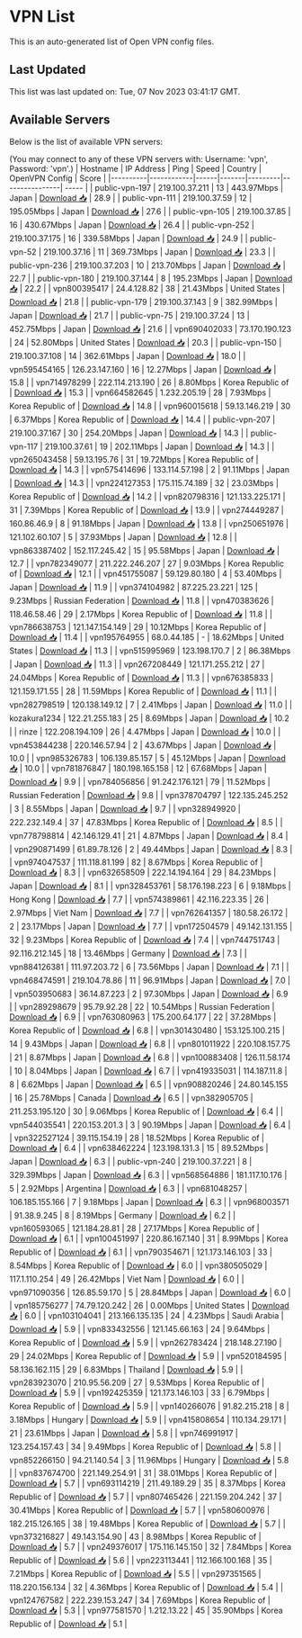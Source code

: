 # VPN List

This is an auto-generated list of Open VPN config files.

## Last Updated

This list was last updated on: Tue, 07 Nov 2023 03:41:17 GMT.

## Available Servers

Below is the list of available VPN servers:

(You may connect to any of these VPN servers with: Username: 'vpn', Password: 'vpn'.)
| Hostname | IP Address | Ping | Speed | Country | OpenVPN Config | Score |
|----------|------------|------|-------|---------|----------------| ----- |
| public-vpn-197 | 219.100.37.211 | 13 | 443.97Mbps | Japan | [Download 📥](./configs/server_0_JP.ovpn) | 28.9 |
| public-vpn-111 | 219.100.37.59 | 12 | 195.05Mbps | Japan | [Download 📥](./configs/server_1_JP.ovpn) | 27.6 |
| public-vpn-105 | 219.100.37.85 | 16 | 430.67Mbps | Japan | [Download 📥](./configs/server_2_JP.ovpn) | 26.4 |
| public-vpn-252 | 219.100.37.175 | 16 | 339.58Mbps | Japan | [Download 📥](./configs/server_3_JP.ovpn) | 24.9 |
| public-vpn-52 | 219.100.37.16 | 11 | 369.73Mbps | Japan | [Download 📥](./configs/server_4_JP.ovpn) | 23.3 |
| public-vpn-236 | 219.100.37.203 | 10 | 213.70Mbps | Japan | [Download 📥](./configs/server_5_JP.ovpn) | 22.7 |
| public-vpn-180 | 219.100.37.144 | 8 | 195.23Mbps | Japan | [Download 📥](./configs/server_6_JP.ovpn) | 22.2 |
| vpn800395417 | 24.4.128.82 | 38 | 21.43Mbps | United States | [Download 📥](./configs/server_7_US.ovpn) | 21.8 |
| public-vpn-179 | 219.100.37.143 | 9 | 382.99Mbps | Japan | [Download 📥](./configs/server_8_JP.ovpn) | 21.7 |
| public-vpn-75 | 219.100.37.24 | 13 | 452.75Mbps | Japan | [Download 📥](./configs/server_9_JP.ovpn) | 21.6 |
| vpn690402033 | 73.170.190.123 | 24 | 52.80Mbps | United States | [Download 📥](./configs/server_10_US.ovpn) | 20.3 |
| public-vpn-150 | 219.100.37.108 | 14 | 362.61Mbps | Japan | [Download 📥](./configs/server_11_JP.ovpn) | 18.0 |
| vpn595454165 | 126.23.147.160 | 16 | 12.27Mbps | Japan | [Download 📥](./configs/server_12_JP.ovpn) | 15.8 |
| vpn714978299 | 222.114.213.190 | 26 | 8.80Mbps | Korea Republic of | [Download 📥](./configs/server_13_KR.ovpn) | 15.3 |
| vpn664582645 | 1.232.205.19 | 28 | 7.93Mbps | Korea Republic of | [Download 📥](./configs/server_14_KR.ovpn) | 14.8 |
| vpn960015618 | 59.13.146.219 | 30 | 6.37Mbps | Korea Republic of | [Download 📥](./configs/server_15_KR.ovpn) | 14.4 |
| public-vpn-207 | 219.100.37.167 | 30 | 254.20Mbps | Japan | [Download 📥](./configs/server_16_JP.ovpn) | 14.3 |
| public-vpn-117 | 219.100.37.61 | 19 | 202.11Mbps | Japan | [Download 📥](./configs/server_17_JP.ovpn) | 14.3 |
| vpn265043458 | 59.13.195.76 | 31 | 19.72Mbps | Korea Republic of | [Download 📥](./configs/server_18_KR.ovpn) | 14.3 |
| vpn575414696 | 133.114.57.198 | 2 | 91.11Mbps | Japan | [Download 📥](./configs/server_19_JP.ovpn) | 14.3 |
| vpn224127353 | 175.115.74.189 | 32 | 23.03Mbps | Korea Republic of | [Download 📥](./configs/server_20_KR.ovpn) | 14.2 |
| vpn820798316 | 121.133.225.171 | 31 | 7.39Mbps | Korea Republic of | [Download 📥](./configs/server_21_KR.ovpn) | 13.9 |
| vpn274449287 | 160.86.46.9 | 8 | 91.18Mbps | Japan | [Download 📥](./configs/server_22_JP.ovpn) | 13.8 |
| vpn250651976 | 121.102.60.107 | 5 | 37.93Mbps | Japan | [Download 📥](./configs/server_23_JP.ovpn) | 12.8 |
| vpn863387402 | 152.117.245.42 | 15 | 95.58Mbps | Japan | [Download 📥](./configs/server_24_JP.ovpn) | 12.7 |
| vpn782349077 | 211.222.246.207 | 27 | 9.03Mbps | Korea Republic of | [Download 📥](./configs/server_25_KR.ovpn) | 12.1 |
| vpn451755087 | 59.129.80.180 | 4 | 53.40Mbps | Japan | [Download 📥](./configs/server_26_JP.ovpn) | 11.9 |
| vpn374104982 | 87.225.23.221 | 125 | 9.23Mbps | Russian Federation | [Download 📥](./configs/server_27_RU.ovpn) | 11.8 |
| vpn470383626 | 118.46.58.46 | 29 | 2.17Mbps | Korea Republic of | [Download 📥](./configs/server_28_KR.ovpn) | 11.8 |
| vpn786638753 | 121.147.154.149 | 29 | 10.12Mbps | Korea Republic of | [Download 📥](./configs/server_29_KR.ovpn) | 11.4 |
| vpn195764955 | 68.0.44.185 | - | 18.62Mbps | United States | [Download 📥](./configs/server_30_US.ovpn) | 11.3 |
| vpn515995969 | 123.198.170.7 | 2 | 86.38Mbps | Japan | [Download 📥](./configs/server_31_JP.ovpn) | 11.3 |
| vpn267208449 | 121.171.255.212 | 27 | 24.04Mbps | Korea Republic of | [Download 📥](./configs/server_32_KR.ovpn) | 11.3 |
| vpn676385833 | 121.159.171.55 | 28 | 11.59Mbps | Korea Republic of | [Download 📥](./configs/server_33_KR.ovpn) | 11.1 |
| vpn282798519 | 120.138.149.12 | 7 | 2.41Mbps | Japan | [Download 📥](./configs/server_34_JP.ovpn) | 11.0 |
| kozakura1234 | 122.21.255.183 | 25 | 8.69Mbps | Japan | [Download 📥](./configs/server_35_JP.ovpn) | 10.2 |
| rinze | 122.208.194.109 | 26 | 4.47Mbps | Japan | [Download 📥](./configs/server_36_JP.ovpn) | 10.0 |
| vpn453844238 | 220.146.57.94 | 2 | 43.67Mbps | Japan | [Download 📥](./configs/server_37_JP.ovpn) | 10.0 |
| vpn985326783 | 106.139.85.157 | 5 | 45.12Mbps | Japan | [Download 📥](./configs/server_38_JP.ovpn) | 10.0 |
| vpn781876847 | 180.198.165.158 | 12 | 67.68Mbps | Japan | [Download 📥](./configs/server_39_JP.ovpn) | 9.9 |
| vpn784056856 | 91.242.176.121 | 79 | 11.52Mbps | Russian Federation | [Download 📥](./configs/server_40_RU.ovpn) | 9.8 |
| vpn378704797 | 122.135.245.252 | 3 | 8.55Mbps | Japan | [Download 📥](./configs/server_41_JP.ovpn) | 9.7 |
| vpn328949920 | 222.232.149.4 | 37 | 47.83Mbps | Korea Republic of | [Download 📥](./configs/server_42_KR.ovpn) | 8.5 |
| vpn778798814 | 42.146.129.41 | 21 | 4.87Mbps | Japan | [Download 📥](./configs/server_43_JP.ovpn) | 8.4 |
| vpn290871499 | 61.89.78.126 | 2 | 49.44Mbps | Japan | [Download 📥](./configs/server_44_JP.ovpn) | 8.3 |
| vpn974047537 | 111.118.81.199 | 82 | 8.67Mbps | Korea Republic of | [Download 📥](./configs/server_45_KR.ovpn) | 8.3 |
| vpn632658509 | 222.14.194.164 | 29 | 84.23Mbps | Japan | [Download 📥](./configs/server_46_JP.ovpn) | 8.1 |
| vpn328453761 | 58.176.198.223 | 6 | 9.18Mbps | Hong Kong | [Download 📥](./configs/server_47_HK.ovpn) | 7.7 |
| vpn574389861 | 42.116.223.35 | 26 | 2.97Mbps | Viet Nam | [Download 📥](./configs/server_48_VN.ovpn) | 7.7 |
| vpn762641357 | 180.58.26.172 | 2 | 23.17Mbps | Japan | [Download 📥](./configs/server_49_JP.ovpn) | 7.7 |
| vpn172504579 | 49.142.131.155 | 32 | 9.23Mbps | Korea Republic of | [Download 📥](./configs/server_50_KR.ovpn) | 7.4 |
| vpn744751743 | 92.116.212.145 | 18 | 13.46Mbps | Germany | [Download 📥](./configs/server_51_DE.ovpn) | 7.3 |
| vpn884126381 | 111.97.203.72 | 6 | 73.56Mbps | Japan | [Download 📥](./configs/server_52_JP.ovpn) | 7.1 |
| vpn468474591 | 219.104.78.86 | 11 | 96.91Mbps | Japan | [Download 📥](./configs/server_53_JP.ovpn) | 7.0 |
| vpn503950683 | 36.14.87.223 | 2 | 97.30Mbps | Japan | [Download 📥](./configs/server_54_JP.ovpn) | 6.9 |
| vpn289298679 | 95.79.92.28 | 22 | 10.54Mbps | Russian Federation | [Download 📥](./configs/server_55_RU.ovpn) | 6.9 |
| vpn763080963 | 175.200.64.177 | 22 | 37.28Mbps | Korea Republic of | [Download 📥](./configs/server_56_KR.ovpn) | 6.8 |
| vpn301430480 | 153.125.100.215 | 14 | 9.43Mbps | Japan | [Download 📥](./configs/server_57_JP.ovpn) | 6.8 |
| vpn801011922 | 220.108.157.75 | 21 | 8.87Mbps | Japan | [Download 📥](./configs/server_58_JP.ovpn) | 6.8 |
| vpn100883408 | 126.11.58.174 | 10 | 8.04Mbps | Japan | [Download 📥](./configs/server_59_JP.ovpn) | 6.7 |
| vpn419335031 | 114.187.11.8 | 8 | 6.62Mbps | Japan | [Download 📥](./configs/server_60_JP.ovpn) | 6.5 |
| vpn908820246 | 24.80.145.155 | 16 | 25.78Mbps | Canada | [Download 📥](./configs/server_61_CA.ovpn) | 6.5 |
| vpn382905705 | 211.253.195.120 | 30 | 9.06Mbps | Korea Republic of | [Download 📥](./configs/server_62_KR.ovpn) | 6.4 |
| vpn544035541 | 220.153.201.3 | 3 | 90.19Mbps | Japan | [Download 📥](./configs/server_63_JP.ovpn) | 6.4 |
| vpn322527124 | 39.115.154.19 | 28 | 18.52Mbps | Korea Republic of | [Download 📥](./configs/server_64_KR.ovpn) | 6.4 |
| vpn638462224 | 123.198.131.3 | 15 | 89.52Mbps | Japan | [Download 📥](./configs/server_65_JP.ovpn) | 6.3 |
| public-vpn-240 | 219.100.37.221 | 8 | 329.39Mbps | Japan | [Download 📥](./configs/server_66_JP.ovpn) | 6.3 |
| vpn568564886 | 181.117.10.176 | 5 | 2.92Mbps | Argentina | [Download 📥](./configs/server_67_AR.ovpn) | 6.3 |
| vpn681048257 | 106.185.155.166 | 7 | 9.18Mbps | Japan | [Download 📥](./configs/server_68_JP.ovpn) | 6.3 |
| vpn968003571 | 91.38.9.245 | 8 | 8.19Mbps | Germany | [Download 📥](./configs/server_69_DE.ovpn) | 6.2 |
| vpn160593065 | 121.184.28.81 | 28 | 27.17Mbps | Korea Republic of | [Download 📥](./configs/server_70_KR.ovpn) | 6.1 |
| vpn100451997 | 220.86.167.140 | 31 | 8.99Mbps | Korea Republic of | [Download 📥](./configs/server_71_KR.ovpn) | 6.1 |
| vpn790354671 | 121.173.146.103 | 33 | 8.54Mbps | Korea Republic of | [Download 📥](./configs/server_72_KR.ovpn) | 6.0 |
| vpn380505029 | 117.1.110.254 | 49 | 26.42Mbps | Viet Nam | [Download 📥](./configs/server_73_VN.ovpn) | 6.0 |
| vpn971090356 | 126.85.59.170 | 5 | 28.84Mbps | Japan | [Download 📥](./configs/server_74_JP.ovpn) | 6.0 |
| vpn185756277 | 74.79.120.242 | 26 | 0.00Mbps | United States | [Download 📥](./configs/server_75_US.ovpn) | 6.0 |
| vpn103104041 | 213.166.135.135 | 24 | 4.23Mbps | Saudi Arabia | [Download 📥](./configs/server_76_SA.ovpn) | 5.9 |
| vpn833432556 | 121.145.66.163 | 24 | 9.64Mbps | Korea Republic of | [Download 📥](./configs/server_77_KR.ovpn) | 5.9 |
| vpn262783424 | 218.148.27.190 | 29 | 24.02Mbps | Korea Republic of | [Download 📥](./configs/server_78_KR.ovpn) | 5.9 |
| vpn520184595 | 58.136.162.115 | 29 | 6.83Mbps | Thailand | [Download 📥](./configs/server_79_TH.ovpn) | 5.9 |
| vpn283923070 | 210.95.56.209 | 27 | 9.53Mbps | Korea Republic of | [Download 📥](./configs/server_80_KR.ovpn) | 5.9 |
| vpn192425359 | 121.173.146.103 | 33 | 6.79Mbps | Korea Republic of | [Download 📥](./configs/server_81_KR.ovpn) | 5.9 |
| vpn140266076 | 91.82.215.218 | 8 | 3.18Mbps | Hungary | [Download 📥](./configs/server_82_HU.ovpn) | 5.9 |
| vpn415808654 | 110.134.29.171 | 21 | 23.61Mbps | Japan | [Download 📥](./configs/server_83_JP.ovpn) | 5.8 |
| vpn746991917 | 123.254.157.43 | 34 | 9.49Mbps | Korea Republic of | [Download 📥](./configs/server_84_KR.ovpn) | 5.8 |
| vpn852266150 | 94.21.140.54 | 3 | 11.96Mbps | Hungary | [Download 📥](./configs/server_85_HU.ovpn) | 5.8 |
| vpn837674700 | 221.149.254.91 | 31 | 38.01Mbps | Korea Republic of | [Download 📥](./configs/server_86_KR.ovpn) | 5.7 |
| vpn693114219 | 211.49.189.29 | 35 | 8.37Mbps | Korea Republic of | [Download 📥](./configs/server_87_KR.ovpn) | 5.7 |
| vpn807465426 | 221.159.204.242 | 37 | 30.41Mbps | Korea Republic of | [Download 📥](./configs/server_88_KR.ovpn) | 5.7 |
| vpn580600976 | 182.215.126.165 | 38 | 19.48Mbps | Korea Republic of | [Download 📥](./configs/server_89_KR.ovpn) | 5.7 |
| vpn373216827 | 49.143.154.90 | 43 | 8.98Mbps | Korea Republic of | [Download 📥](./configs/server_90_KR.ovpn) | 5.7 |
| vpn249376017 | 175.116.145.150 | 32 | 7.84Mbps | Korea Republic of | [Download 📥](./configs/server_91_KR.ovpn) | 5.6 |
| vpn223113441 | 112.166.100.168 | 35 | 7.21Mbps | Korea Republic of | [Download 📥](./configs/server_92_KR.ovpn) | 5.5 |
| vpn297351565 | 118.220.156.134 | 32 | 4.36Mbps | Korea Republic of | [Download 📥](./configs/server_93_KR.ovpn) | 5.4 |
| vpn124767582 | 222.239.153.247 | 34 | 7.69Mbps | Korea Republic of | [Download 📥](./configs/server_94_KR.ovpn) | 5.3 |
| vpn977581570 | 1.212.13.22 | 45 | 35.90Mbps | Korea Republic of | [Download 📥](./configs/server_95_KR.ovpn) | 5.1 |
